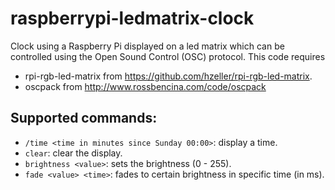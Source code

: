 # raspberrypi-ledmatrix-clock
Clock using a Raspberry Pi displayed on a led matrix which can be controlled using the Open Sound Control (OSC) protocol.
This code requires
- rpi-rgb-led-matrix from https://github.com/hzeller/rpi-rgb-led-matrix.
- oscpack from http://www.rossbencina.com/code/oscpack

## Supported commands:
- `/time <time in minutes since Sunday 00:00>`: display a time.
- `clear`: clear the display.
- `brightness <value>`: sets the brightness (0 - 255).
- `fade <value> <time>`: fades to certain brightness in specific time (in ms).
